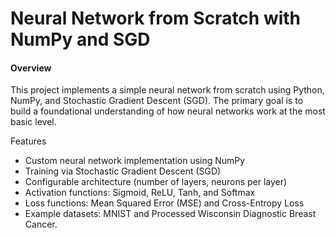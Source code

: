 # Neural Network from Scratch with NumPy and SGD
#### Overview
This project implements a simple neural network from scratch using Python, NumPy, and Stochastic Gradient Descent (SGD).
The primary goal is to build a foundational understanding of how neural networks work at the most basic level.

Features
* Custom neural network implementation using NumPy
* Training via Stochastic Gradient Descent (SGD)
* Configurable architecture (number of layers, neurons per layer)
* Activation functions: Sigmoid, ReLU, Tanh, and Softmax
* Loss functions: Mean Squared Error (MSE) and Cross-Entropy Loss
* Example datasets: MNIST and Processed Wisconsin Diagnostic Breast Cancer.
